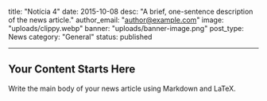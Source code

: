 title: "Notícia 4"
date: 2015-10-08
desc: "A brief, one-sentence description of the news article."
author_email: "author@example.com"
image: "uploads/clippy.webp"
banner: "uploads/banner-image.png"
post_type: News
category: "General" 
status: published

---

## Your Content Starts Here

Write the main body of your news article using Markdown and LaTeX.